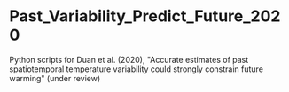 # Past_Variability_Predict_Future_2020
Python scripts for Duan et al. (2020), "Accurate estimates of past spatiotemporal temperature variability could strongly constrain future warming" (under review)
